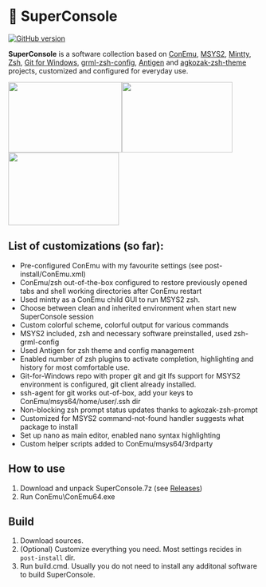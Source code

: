 # 🌟 SuperConsole
[![GitHub version](https://badge.fury.io/gh/alexchmykhalo%2Fsuperconsole.svg)](https://badge.fury.io/gh/alexchmykhalo%2Fsuperconsole)

**SuperConsole** is a software collection based on [ConEmu](https://github.com/Maximus5/ConEmu), [MSYS2](https://github.com/msys2), [Mintty](https://mintty.github.io/), [Zsh](https://github.com/zsh-users/zsh), [Git for Windows](https://github.com/git-for-windows/git), [grml-zsh-config](https://grml.org/zsh/), [Antigen](https://github.com/zsh-users/antigen) and [agkozak-zsh-theme](https://github.com/agkozak/agkozak-zsh-prompt) projects, customized and configured for everyday use.

<img src="https://raw.githubusercontent.com/alexchmykhalo/superconsole/master/screenshots/appearance.png" width="228" height="141" /><img src="https://raw.githubusercontent.com/alexchmykhalo/superconsole/master/screenshots/superconsole-helper-install.png" width="222" height="141" /><img src="https://raw.githubusercontent.com/alexchmykhalo/superconsole/master/screenshots/superconsole-helper-actions.png" width="222" height="146" />

## List of customizations (so far):
  * Pre-configured ConEmu with my favourite settings (see post-install/ConEmu.xml)
  * ConEmu/zsh out-of-the-box configured to restore previously opened tabs and shell working directories after ConEmu restart
  * Used mintty as a ConEmu child GUI to run MSYS2 zsh.
  * Choose between clean and inherited environment when start new SuperConsole session
  * Custom colorful scheme, colorful output for various commands
  * MSYS2 included, zsh and necessary software preinstalled, used zsh-grml-config
  * Used Antigen for zsh theme and config management
  * Enabled number of zsh plugins to activate completion, highlighting and history for most comfortable use.
  * Git-for-Windows repo with proper git and git lfs support for MSYS2 environment is configured, git client already installed.
  * ssh-agent for git works out-of-box, add your keys to ConEmu/msys64/home/user/.ssh dir
  * Non-blocking zsh prompt status updates thanks to agkozak-zsh-prompt
  * Customized for MSYS2 command-not-found handler suggests what package to install
  * Set up nano as main editor, enabled nano syntax highlighting
  * Custom helper scripts added to ConEmu/msys64/3rdparty

  ## How to use
  1. Download and unpack SuperConsole.7z (see [Releases](https://github.com/alexchmykhalo/superconsole/releases))
  2. Run ConEmu\ConEmu64.exe

  ## Build
  1. Download sources.
  2. (Optional) Customize everything you need. Most settings recides in `post-install` dir. 
  3. Run build.cmd. Usually you do not need to install any additonal software to build SuperConsole.
